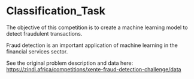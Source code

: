 # Classification_Task

The objective of this competition is to create a machine learning model to detect fraudulent transactions.

Fraud detection is an important application of machine learning in the financial services sector. 

See the original problem description and data here: https://zindi.africa/competitions/xente-fraud-detection-challenge/data